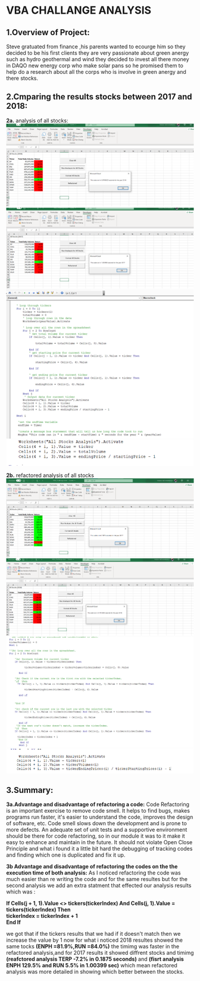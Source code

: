 # **VBA CHALLANGE ANALYSIS**
## **1.Overview of Project:**
Steve gratuated from finance ,his parents wanted to ecourge him so they decided to be his first clients they are very passionate about green anergy such as hydro geothermal and wind they decided to invest all there money in DAQO new energy corp who make solar pans so he promised them to help do a research about all the corps who is involve in green anergy and there stocks.

## **2.Cmparing the results stocks between 2017 and 2018:**
**2a.** analysis of all stocks:
![This is an image](https://github.com/Farah86/VBA-Challange/blob/main/2018%20analysis.png)
![This is an image](https://github.com/Farah86/VBA-Challange/blob/main/2017analysis.png)
![This is an image](https://github.com/Farah86/VBA-Challange/blob/main/codes%20for%20analysis.png)
![This is an image](https://github.com/Farah86/VBA-Challange/blob/main/analysis%20loop%20through%20the%20array.png)


**2b.** refactored analysis of all stocks 
![This is an image](https://github.com/Farah86/VBA-Challange/blob/main/2017%20refactored%20analysis.png)
![This is an image](https://github.com/Farah86/VBA-Challange/blob/main/2018%20refactored%20analysis.png)
![This is an image](https://github.com/Farah86/VBA-Challange/blob/main/Refactored%20analysis.png)
![This is an image](https://github.com/Farah86/VBA-Challange/blob/main/refactored%20loop%20through%20the%20array.png)


## **3.Summary:**
**3a.Advantage and disadvantage of refactoring a code:**
Code Refactoring is an important exercise to remove code smell. It helps to find bugs, makes programs run faster, it's easier to understand the code, improves the design of software, etc. Code smell slows down the development and is prone to more defects. An adequate set of unit tests and a supportive environment should be there for code refactoring, so in our module it was to it make it easy to enhance and maintain in the future. It should not violate Open Close Principle and what i found it a little bit hard the debugging of tracking codes and finding which one is duplicated and fix it up.
    
   **3b Advantage and disadvantage of refactoring the codes on the  the execution time of both analysis:**
As I noticed refactoring the code was much easier than re writing the code and for the same resultes but for the second analysis we add an extra statment that effected our analysis results which was :
 
**If Cells(j + 1, 1).Value <> tickers(tickerIndex) And Cells(j, 1).Value = tickers(tickerIndex) Then  
            tickerIndex = tickerIndex + 1             
                 End If**    
                 
 we got that if the tickers results that we had if it doesn't match then we increase the value by 1
 now for what i noticed
2018 resultes showed the same tocks **(ENPH =81.9%,RUN =84.0%)** the timimg was faster in the refactored analysis,and for 2017 results it showed diffrent stocks and timimg **(reafctored analysis TERP -7.2% in 0.1875 seconds)** and **(fisrt analysis ENPH 129.5% and RUN 5.5% in 1.00399 sec)** which mean refactored analysis was more detailed in showing which better between the stocks.
